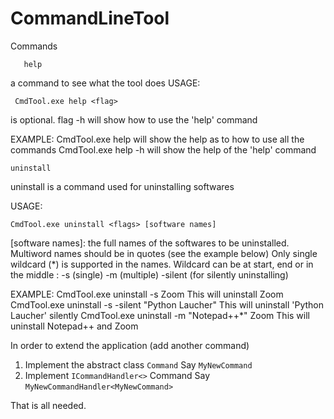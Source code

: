 # CommandLineTool

Commands
```
   help
```
a command to see what the tool does
USAGE:
```
 CmdTool.exe help <flag>
```
<flag> is optional. flag -h will show how to use the 'help' command

EXAMPLE:
CmdTool.exe help    will show the help as to how to use all the commands
CmdTool.exe help -h    will show the help of the 'help' command
     
```
uninstall
```
 
uninstall is a command used for uninstalling softwares

USAGE:
```
CmdTool.exe uninstall <flags> [software names]
```
[software names]: the full names of the softwares to be uninstalled.
                Multiword names should be in quotes (see the example below)
                 Only single wildcard (*) is supported in the names. Wildcard can be at start, end or in the middle
<flags>: -s (single) -m  (multiple) -silent (for silently uninstalling)

EXAMPLE:
CmdTool.exe uninstall -s Zoom    This will uninstall Zoom
CmdTool.exe uninstall -s -silent "Python Laucher"    This will uninstall 'Python Laucher' silently
CmdTool.exe uninstall -m "Notepad++*" Zoom    This will uninstall Notepad++ and Zoom


In order to extend the application (add another command)

1. Implement the abstract class `Command` Say `MyNewCommand`
2. Implement `ICommandHandler<>` Command Say `MyNewCommandHandler<MyNewCommand>`

That is all needed.
